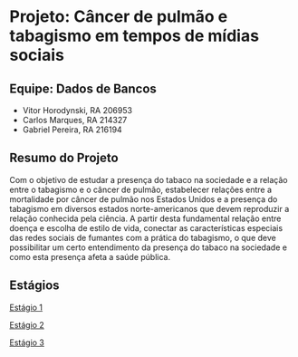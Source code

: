 # Projeto: Câncer de pulmão e tabagismo em tempos de mídias sociais

## Equipe: Dados de Bancos
* Vitor Horodynski, RA 206953
* Carlos Marques, RA 214327
* Gabriel Pereira, RA 216194

## Resumo do Projeto

Com o objetivo de estudar a presença do tabaco na sociedade e a relação entre o tabagismo e o câncer de pulmão, estabelecer relações entre a mortalidade por câncer de pulmão nos Estados Unidos e a presença do tabagismo em diversos estados norte-americanos que devem reproduzir a relação conhecida pela ciência. A partir desta fundamental relação entre doença e escolha de estilo de vida, conectar as características especiais das redes sociais de fumantes com a prática do tabagismo, o que deve possibilitar um certo entendimento da presença do tabaco na sociedade e como esta presença afeta a saúde pública.

## Estágios
[Estágio 1]()


[Estágio 2](/stage02)


[Estágio 3](/stage03)